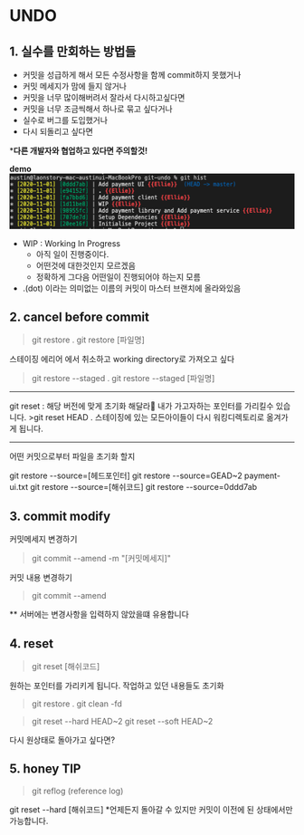 # UNDO

## 1. 실수를 만회하는 방법들
- 커밋을 성급하게 해서 모든 수정사항을 함께 commit하지 못했거나
- 커밋 메세지가 맘에 들지 않거나
- 커밋을 너무 많이해버려서 잘라서 다시하고싶다면
- 커밋을 너무 조금씩해서 하나로 묶고 싶다거나
- 실수로 버그를 도입했거나 
- 다시 되돌리고 싶다면
  
***다른 개발자와 협업하고 있다면 주의할것!**


__demo__
![bad-commit](git/../picture/bad-commit.png)
- WIP : Working In Progress
   - 아직 일이 진행중이다.
   - 어떤것에 대한것인지 모르겠음
   - 정확하게 그다음 어떤일이 진행되어야 하는지 모름
- .(dot) 이라는 의미없는 이름의 커밋이 마스터 브랜치에 올라와있음

## 2. cancel before commit
>git restore .
>git restore [파일명]

스테이징 에리어 에서 취소하고 working directory로 가져오고 싶다
>git restore --staged .
>git restore --staged [파일명]

<hr>
git reset : 해당 버전에 맞게 초기화 해달라
내가 가고자하는 포인터를 가리킬수 있습니다.
>git reset HEAD .
스테이징에 있는 모든아이들이 다시 워킹디렉토리로 옮겨가게 됩니다.
<hr>
어떤 커밋으로부터 파일을 초기화 할지

git restore --source=[헤드포인터]
git restore --source=GEAD~2 payment-ui.txt
git restore --source=[해쉬코드]
git restore --source=0ddd7ab


## 3. commit modify
커밋메세지 변경하기
>git commit --amend -m "[커밋메세지]" 

커밋 내용 변경하기
> git commit --amend

** 서버에는 변경사항을 입력하지 않았을떄 유용합니다

## 4. reset

>git reset [해쉬코드]

원하는 포인터를 가리키게 됩니다.
작업하고 있던 내용들도 초기화

>git restore .
>git clean -fd

>git reset --hard HEAD~2
>git reset --soft HEAD~2

다시 원상태로 돌아가고 싶다면?

## 5. honey TIP
>git reflog
(reference log)

git reset --hard [해쉬코드]
*언제든지 돌아갈 수 있지만 커밋이 이전에 된 상태에서만 가능합니다.

